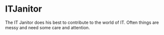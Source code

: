 # ITJanitor
The IT Janitor does his best to contribute to the world of IT. Often things are messy and need some care and attention.
